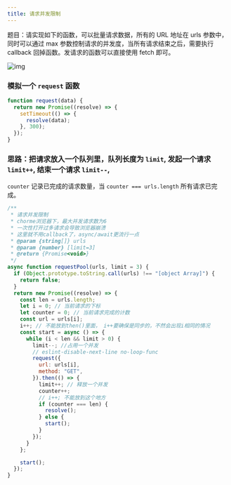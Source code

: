 ```yaml
---
title: 请求并发限制
---
```


题目：请实现如下的函数，可以批量请求数据，所有的 URL 地址在 urls 参数中，同时可以通过 max 参数控制请求的并发度，当所有请求结束之后，需要执行 callback 回掉函数。发请求的函数可以直接使用 fetch 即可。

![img](https://p1-jj.byteimg.com/tos-cn-i-t2oaga2asx/gold-user-assets/2020/2/2/1700586de2c41042~tplv-t2oaga2asx-zoom-in-crop-mark:3024:0:0:0.awebp)

### 模拟一个 `request` 函数

```js
function request(data) {
  return new Promise((resolve) => {
    setTimeout(() => {
      resolve(data);
    }, 300);
  });
}
```

### 思路：把请求放入一个队列里，队列长度为 `limit`, 发起一个请求 `limit++`, 结束一个请求 `limit--`,

`counter` 记录已完成的请求数量，当 `counter === urls.length` 所有请求已完成。

```js
/**
 * 请求并发限制
 * chorme浏览器下，最大并发请求数为6
 * 一次性打开过多请求会导致浏览器崩溃
 * 这里就不用callback了，async/await更流行一点
 * @param {string[]} urls
 * @param {number} [limit=3]
 * @return {Promise<void>}
 */
async function requestPool(urls, limit = 3) {
  if (Object.prototype.toString.call(urls) !== "[object Array]") {
    return false;
  }
  return new Promise((resolve) => {
    const len = urls.length;
    let i = 0; // 当前请求的下标
    let counter = 0; // 当前请求完成的计数
    const url = urls[i];
    i++; // 不能放到then()里面， i++要确保是同步的，不然会出现i相同的情况
    const start = async () => {
      while (i < len && limit > 0) {
        limit--; //占用一个并发
        // eslint-disable-next-line no-loop-func
        request({
          url: urls[i],
          method: "GET",
        }).then(() => {
          limit++; // 释放一个并发
          counter++;
          // i++; 不能放到这个地方
          if (counter === len) {
            resolve();
          } else {
            start();
          }
        });
      }
    };

    start();
  });
}
```
